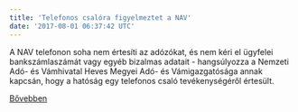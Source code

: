 ```yaml
---
title: 'Telefonos csalóra figyelmeztet a NAV'
date: '2017-08-01 06:37:42 UTC'
---
```


A NAV telefonon soha nem értesíti az adózókat, és nem kéri el ügyfelei bankszámlaszámát vagy egyéb bizalmas adatait - hangsúlyozza a Nemzeti Adó- és Vámhivatal Heves Megyei Adó- és Vámigazgatósága annak kapcsán, hogy a hatóság egy telefonos csaló tevékenységéről értesült.


[Bővebben](http://ift.tt/2tUbY1S)
